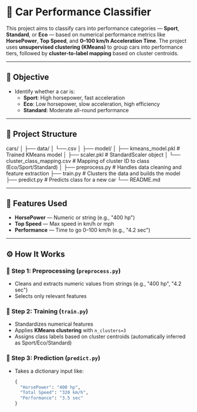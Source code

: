 # 🚗 Car Performance Classifier

This project aims to classify cars into performance categories — **Sport**, **Standard**, or **Eco** — based on numerical performance metrics like **HorsePower**, **Top Speed**, and **0–100 km/h Acceleration Time**. The project uses **unsupervised clustering (KMeans)** to group cars into performance tiers, followed by **cluster-to-label mapping** based on cluster centroids.

---

## 🎯 Objective

- Identify whether a car is:
  - **Sport**: High horsepower, fast acceleration
  - **Eco**: Low horsepower, slow acceleration, high efficiency
  - **Standard**: Moderate all-round performance

---

## 📁 Project Structure
cars/
│
├── data/
│ └──<dataset>.csv
│
├── model/
│ ├── kmeans_model.pkl # Trained KMeans model
│ ├── scaler.pkl # StandardScaler object
│ └── cluster_class_mapping.csv # Mapping of cluster ID to class (Eco/Sport/Standard)
│
├── preprocess.py # Handles data cleaning and feature extraction
├── train.py # Clusters the data and builds the model
├── predict.py # Predicts class for a new car
└── README.md


---

## 🧪 Features Used

- **HorsePower** — Numeric or string (e.g., "400 hp")
- **Top Speed** — Max speed in km/h or mph
- **Performance** — Time to go 0–100 km/h (e.g., "4.2 sec")

---

## ⚙️ How It Works

### 🔹 Step 1: Preprocessing (`preprocess.py`)
- Cleans and extracts numeric values from strings (e.g., "400 hp", "4.2 sec")
- Selects only relevant features

### 🔹 Step 2: Training (`train.py`)
- Standardizes numerical features
- Applies **KMeans clustering** with `n_clusters=3`
- Assigns class labels based on cluster centroids (automatically inferred as Sport/Eco/Standard)

### 🔹 Step 3: Prediction (`predict.py`)
- Takes a dictionary input like:
  ```python
  {
    "HorsePower": "400 hp",
    "Total Speed": "320 km/h",
    "Performance": "3.5 sec"
  }
